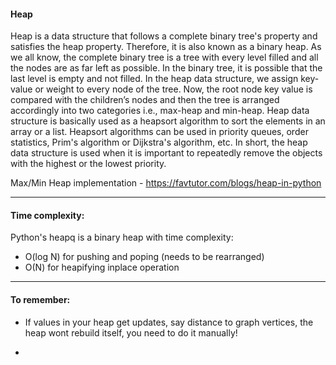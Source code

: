 #### Heap

Heap is a data structure that follows a complete binary tree's property and 
satisfies the heap property. Therefore, it is also known as a binary heap. As 
we all know, the complete binary tree is a tree with every level filled and 
all the nodes are as far left as possible. In the binary tree, it is possible 
that the last level is empty and not filled. In the heap data structure, we 
assign key-value or weight to every node of the tree. Now, the root node key 
value is compared with the children’s nodes and then the tree is arranged 
accordingly into two categories i.e., max-heap and min-heap. Heap data 
structure is basically used as a heapsort algorithm to sort the elements 
in an array or a list. Heapsort algorithms can be used in priority queues, 
order statistics, Prim's algorithm or Dijkstra's algorithm, etc. In short, 
the heap data structure is used when it is important to repeatedly remove the
objects with the highest or the lowest priority.


Max/Min Heap implementation - https://favtutor.com/blogs/heap-in-python

---

#### Time complexity:

Python's heapq is a binary heap with time complexity:

- O(log N) for pushing and poping (needs to be rearranged)
- O(N) for heapifying inplace operation

---

#### To remember:

- If values in your heap get updates, say distance to graph vertices, the heap
wont rebuild itself, you need to do it manually!

- 